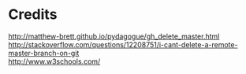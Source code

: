 # Credits  
http://matthew-brett.github.io/pydagogue/gh_delete_master.html  
http://stackoverflow.com/questions/12208751/i-cant-delete-a-remote-master-branch-on-git  
http://www.w3schools.com/  
